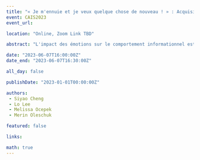 ```yaml
---
title: "« Je m'ennuie et je veux quelque chose de nouveau ! » : Acquisition d'informations affectives dans les pratiques culinaires quotidiennes"
event: CAIS2023
event_url: 

location: "Online, Zoom Link TBD"

abstract: "L'impact des émotions sur le comportement informationnel est une discussion continue en sciences de l'information. Les émotions ont été « une influence prédominante » dans la vie quotidienne et sont considérées comme importantes dans la recherche en éducation concernant leur potentiel à stimuler la réussite et l'apprentissage (Demasio, 2004; Pekrun, 2006, 2014). Les émotions sont continuellement exprimées et essentielles pour maintenir la connectivité sociale (Dahlquist, 2022), servant de motivation pour accéder ou éviter certaines informations (Savolainen, 2014). Cependant, explorer et évaluer différentes émotions est généralement difficile en raison de leur relation complexe avec le comportement cognitif, en particulier lorsqu'elles sont placées dans un paysage d'information. Une telle difficulté a été notée dans des recherches antérieures où les chercheurs ont reconnu une lacune intellectuelle dans les sciences de l'information concernant la nécessité de discuter davantage de la recherche d'informations affectives (Lopatovska & Arapakis, 2011; Savolainen, 2015a). Ce manque relatif de conversation sur les émotions dans notre communauté est également bien reflété par Fisher et Landry (2007), en disant : « L'affect comme lentille pour comprendre le comportement informationnel s'est toujours caché principalement dans l'ombre théorique du domaine » (p. 211). Sur la base de cette question, nous étudions le rôle des émotions dans la vie quotidienne en nous concentrant sur un épisode de routine pour voir comment l'affect en soi peut faciliter ou entraver l'acquisition d'informations."

date: "2023-06-07T16:00:00Z"
date_end: "2023-06-07T16:30:00Z"

all_day: false

publishDate: "2023-01-01T00:00:00Z"

authors:
 - Siyao Cheng
 - Lo Lee
 - Melissa Ocepek
 - Merin Oleschuk

featured: false

links:

math: true
---
```


